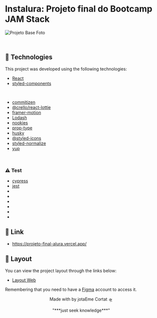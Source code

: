 # Instalura: Projeto final do Bootcamp JAM Stack

![Projeto Base Foto](https://raw.githubusercontent.com/alura-challenges/instalura-base/main/_docs/projeto-base.png)

<br>

## 🧪 Technologies

This project was developed using the following technologies:

- [React](https://reactjs.org)
- [styled-components](https://styled-components.com/)
<br>

- [commitizen](https://github.com/commitizen/cz-cli)
- [@crello/react-lottie](https://crello.github.io/react-lottie/)
- [framer-motion](https://www.framer.com/motion/)
- [Lodash](https://lodash.com/)
- [nookies](https://github.com/maticzav/nookies)
- [prop-type]()
- [husky](https://typicode.github.io/husky/#/)
- [@styled-icons](https://styled-icons.js.org/)
- [styled-normalize](https://github.com/sergeysova/styled-normalize)
- [yup](https://github.com/jquense/yup )
<br>

### ⚠️ Test
- [cypress](https://www.cypress.io/)
- [jest](https://jestjs.io/)
- []()
- []()
- []()
- []()
- []()
- []()


## 🚀 Link
 - https://projeto-final-alura.vercel.app/

## 🔖 Layout

You can view the project layout through the links below:

- [Layout Web](https://www.figma.com/file/Veefm1pjkeTFcJC7BUqHge/Instalura?node-id=0%3A1) 

Remembering that you need to have a [Figma](http://figma.com/) account to access it.

<p align="center">Made with by jotaEme Cortat 🛸</p>
<p align="center">"***just seek knowledge***"</p>
